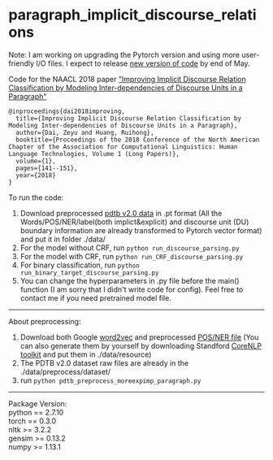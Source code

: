 # paragraph_implicit_discourse_relations
Note: I am working on upgrading the Pytorch version and using more user-friendly I/O files. I expect to release [new version of code](https://github.com/ZeyuDai/easy-to-use_discourse_parser) by end of May.

Code for the NAACL 2018 paper ["Improving Implicit Discourse Relation Classification by Modeling Inter-dependencies of Discourse Units in a Paragraph"](http://www.aclweb.org/anthology/N18-1013)

```
@inproceedings{dai2018improving,
  title={Improving Implicit Discourse Relation Classification by Modeling Inter-dependencies of Discourse Units in a Paragraph},
  author={Dai, Zeyu and Huang, Ruihong},
  booktitle={Proceedings of the 2018 Conference of the North American Chapter of the Association for Computational Linguistics: Human Language Technologies, Volume 1 (Long Papers)},
  volume={1},
  pages={141--151},
  year={2018}
}
```

To run the code:
1. Download preprocessed [pdtb v2.0 data](https://drive.google.com/open?id=1ZBLoysAkbu73bt8RttJLYCRjuuMyLKMw) in .pt format (All the Words/POS/NER/label(both implict&explicit) and discourse unit (DU) boundary information are already transformed to Pytorch vector format) and put it in folder ./data/ <br/>
2. For the model without CRF, run ```python run_discourse_parsing.py``` <br/>
3. For the model with CRF, run ```python run_CRF_discourse_parsing.py``` <br/>
4. For binary classification, run ```python run_binary_target_discourse_parsing.py``` <br/>
5. You can change the hyperparameters in .py file before the main() function (I am sorry that I didn't write code for config). Feel free to contact me if you need pretrained model file.<br/>

--------------------------------------------------------------------
About preprocessing:
1. Download both Google [word2vec](https://drive.google.com/file/d/0B7XkCwpI5KDYNlNUTTlSS21pQmM/edit) and preprocessed [POS/NER file](https://drive.google.com/open?id=1_X7DZhxw4GKaCZ8_sfgrJcoPrSVe4DLq) (You can also generate them by yourself by downloading Standford [CoreNLP toolkit](https://stanfordnlp.github.io/CoreNLP/) and put them in ./data/resource) <br/>
2. The PDTB v2.0 dataset raw files are already in the ./data/preprocess/dataset/ <br/>
3. run ```python pdtb_preprocess_moreexpimp_paragraph.py``` <br/> 

--------------------------------------------------------------------
Package Version:<br/>
python == 2.7.10<br/>
torch == 0.3.0<br/>
nltk >= 3.2.2<br/>
gensim >= 0.13.2<br/>
numpy >= 1.13.1<br/>
